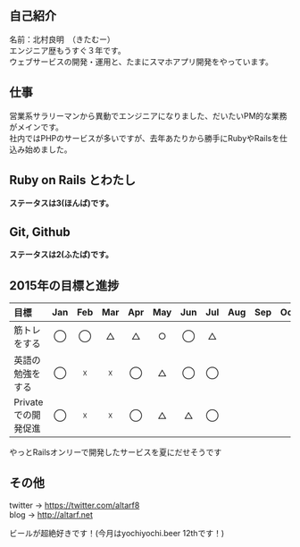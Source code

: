 ## 自己紹介
名前：北村良明　（きたむー）  
エンジニア歴もうすぐ３年です。  
ウェブサービスの開発・運用と、たまにスマホアプリ開発をやっています。  

## 仕事
営業系サラリーマンから異動でエンジニアになりました、だいたいPM的な業務がメインです。  
社内ではPHPのサービスが多いですが、去年あたりから勝手にRubyやRailsを仕込み始めました。  

## Ruby on Rails とわたし
__ステータスは3(ほんば)です。__    

## Git, Github
__ステータスは2(ふたば)です。__  

## 2015年の目標と進捗
|            目標           | Jan | Feb | Mar | Apr | May | Jun | Jul | Aug | Sep | Oct | Nov | Dec |
|:-------------------------|:---:|:---:|:---:|:---:|:---:|:---:|:---:|:---:|:---:|:---:|:---:|:---:|
|筋トレをする| ◯ | ◯ | △ | △ | ○ | ◯ | △ |
|英語の勉強をする| ◯ | ☓ | ☓ | ◯ | △ | ◯ | ◯ |
|Privateでの開発促進| ◯ | ☓ | ☓ | ◯ | △ | △ | ◯ |

やっとRailsオンリーで開発したサービスを夏にだせそうです 
## その他
twitter -> https://twitter.com/altarf8  
blog -> http://altarf.net  
  
ビールが超絶好きです！(今月はyochiyochi.beer 12thです！)   

